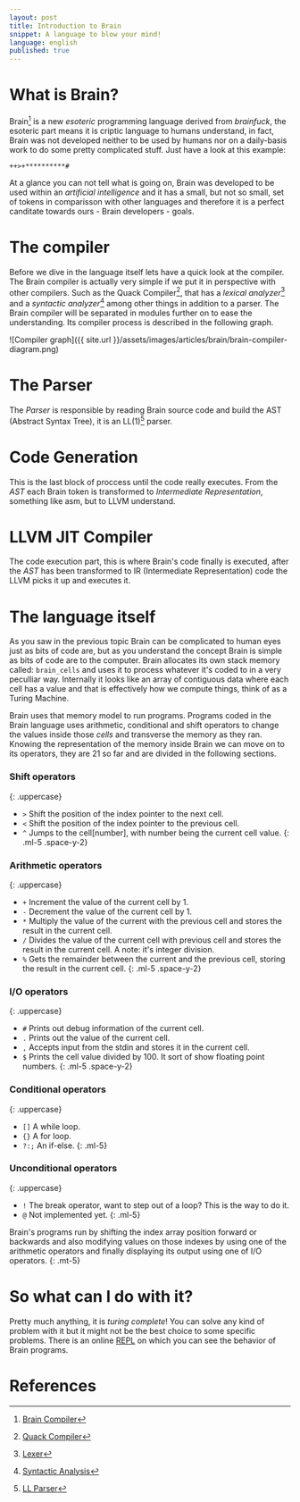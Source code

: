 ```yaml
---
layout: post
title: Introduction to Brain
snippet: A language to blow your mind!
language: english
published: true
---
```


# What is Brain?

Brain[^brain_compiler] is a new _esoteric_ programming language derived from _brainfuck_, the esoteric part means it is criptic language to humans understand, in fact, Brain was not developed neither to be used by humans nor on a daily-basis work to do some pretty complicated stuff. Just have a look at this example:

``` brainfuck
++>+**********#
```

At a glance you can not tell what is going on, Brain was developed to be used within an _artificial intelligence_ and it has a small, but not so small, set of tokens in comparisson with other languages and therefore it is a
perfect canditate towards ours - Brain developers - goals.

# The compiler

Before we dive in the language itself lets have a quick look at the compiler. The Brain compiler is actually very simple if we put it in perspective with other compilers. Such as the Quack Compiler[^quack_compiler], that has a <i>lexical analyzer</i>[^lexer] and a <i>syntactic analyzer</i>[^syntactic_analysis] among other things in addition to a parser. The Brain compiler will be separated in modules further on to ease the understanding. Its compiler process is described in the following graph.

![Compiler graph]({{ site.url }}/assets/images/articles/brain/brain-compiler-diagram.png)

# The Parser

The _Parser_ is responsible by reading Brain source code and build the AST (Abstract Syntax Tree), it is an LL(1)[^ll_parser] parser.

# Code Generation

This is the last block of proccess until the code really executes. From the _AST_ each Brain token is transformed to _Intermediate Representation_, something like asm, but to LLVM understand.

# LLVM JIT Compiler

The code execution part, this is where Brain's code finally is executed, after the _AST_ has been transformed to IR (Intermediate Representation) code the LLVM picks it up and executes it.

# The language itself

As you saw in the previous topic Brain can be complicated to human eyes just as bits of code are, but as you understand the concept Brain is simple as bits of code are to the computer. Brain allocates its own stack memory called: `brain_cells` and uses it to process whatever it's coded to in a very peculliar way. Internally it looks like an array of contiguous data where each cell has a value
and that is effectively how we compute things, think of as a Turing Machine.

Brain uses that memory model to run programs. Programs coded in the Brain language uses arithmetic, conditional and shift operators to change the values inside those _cells_ and transverse the memory as they ran. Knowing the representation of the memory inside Brain we can move on to its operators, they are 21 so far and are divided in the following sections.

### Shift operators
{: .uppercase}

* `>` Shift the position of the index pointer to the next cell.
* `<` Shift the position of the index pointer to the previous cell.
* `^` Jumps to the cell[number], with number being the current cell value.
{: .ml-5 .space-y-2}

### Arithmetic operators
{: .uppercase}

* `+` Increment the value of the current cell by 1.
* `-` Decrement the value of the current cell by 1.
* `*` Multiply the value of the current with the previous cell and stores the result in the current cell.
* `/` Divides the value of the current cell with previous cell and stores the result in the current cell. A note: it's integer division.
* `%` Gets the remainder between the current and the previous cell, storing the result in the current cell.
{: .ml-5 .space-y-2}

### I/O operators
{: .uppercase}

* `#` Prints out debug information of the current cell.
* `.` Prints out the value of the current cell.
* `,` Accepts input from the stdin and stores it in the current cell.
* `$` Prints the cell value divided by 100. It sort of show floating point numbers.
{: .ml-5 .space-y-2}

### Conditional operators
{: .uppercase}

* `[]` A while loop.
* `{}` A for loop.
* `?:;` An if-else.
{: .ml-5}

### Unconditional operators
{: .uppercase}

* `!` The break operator, want to step out of a loop? This is the way to do it.
* `@` Not implemented yet.
{: .ml-5}

Brain's programs run by shifting the index array position forward or backwards and also modifying values on those indexes by using one of the arithmetic operators and finally displaying its output using one of I/O operators.
{: .mt-5}

# So what can I do with it?

Pretty much anything, it is _turing complete_! You can solve any kind of problem with it but it might not be the best choice to some specific problems. There is an online [REPL](https://brain-labs.github.io/brain-visualizer/) on which you can see the behavior of Brain programs.

# References

[^brain_compiler]: [Brain Compiler](https://github.com/brain-labs/brain)
[^quack_compiler]: [Quack Compiler](https://github.com/quack/quack)
[^lexer]: [Lexer](https://en.wikipedia.org/wiki/Lexer_(computer_science))
[^syntactic_analysis]: [Syntactic Analysis](https://en.wikipedia.org/wiki/Parsing#Overview_of_process)
[^ll_parser]: [LL Parser](https://en.wikipedia.org/wiki/LL_parser)

